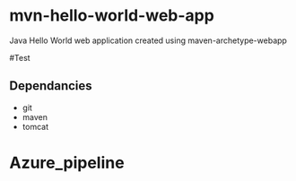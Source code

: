 # mvn-hello-world-web-app
Java Hello World web application created using maven-archetype-webapp

#Test

## Dependancies
* git
* maven
* tomcat

# Azure_pipeline
